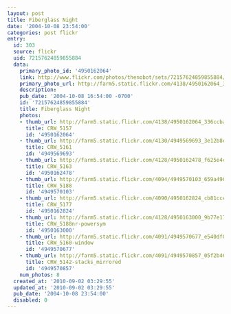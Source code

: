 ```yaml
---
layout: post
title: Fiberglass Night
date: '2004-10-08 23:54:00'
categories: post flickr
entry:
  id: 303
  source: flickr
  uid: 72157624859855884
  data:
    primary_photo_id: '4950162064'
    link: http://www.flickr.com/photos/thenobot/sets/72157624859855884/
    primary_photo_url: http://farm5.static.flickr.com/4138/4950162064_336ccba1e2_m.jpg
    description: 
    pub_date: '2004-10-08 16:54:00 -0700'
    id: '72157624859855884'
    title: Fiberglass Night
    photos:
    - thumb_url: http://farm5.static.flickr.com/4138/4950162064_336ccba1e2_s.jpg
      title: CRW_5157
      id: '4950162064'
    - thumb_url: http://farm5.static.flickr.com/4130/4949569693_3e12b8e7aa_s.jpg
      title: CRW_5161
      id: '4949569693'
    - thumb_url: http://farm5.static.flickr.com/4128/4950162478_f625e4c854_s.jpg
      title: CRW_5163
      id: '4950162478'
    - thumb_url: http://farm5.static.flickr.com/4094/4949570103_659a49653e_s.jpg
      title: CRW_5188
      id: '4949570103'
    - thumb_url: http://farm5.static.flickr.com/4090/4950162824_cb81cce9d6_s.jpg
      title: CRW_5177
      id: '4950162824'
    - thumb_url: http://farm5.static.flickr.com/4128/4950163000_9b77e17797_s.jpg
      title: CRW_5188nr-powersym
      id: '4950163000'
    - thumb_url: http://farm5.static.flickr.com/4091/4949570677_e540df0f46_s.jpg
      title: CRW_5160-window
      id: '4949570677'
    - thumb_url: http://farm5.static.flickr.com/4091/4949570857_05f2b466f3_s.jpg
      title: CRW_5142-stacks_mirrored
      id: '4949570857'
    num_photos: 8
  created_at: '2010-09-02 03:29:55'
  updated_at: '2010-09-02 03:29:55'
  pub_date: '2004-10-08 23:54:00'
  disabled: 0
---
```

